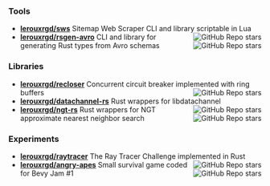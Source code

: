 ### Tools

* **[lerouxrgd/sws](https://github.com/lerouxrgd/sws)** Sitemap Web Scraper CLI and library scriptable in Lua
  <img align="right" alt="GitHub Repo stars" src="https://img.shields.io/github/stars/lerouxrgd/sws?style=social">
* **[lerouxrgd/rsgen-avro](https://github.com/lerouxrgd/rsgen-avro)** CLI and library for generating Rust types from Avro schemas
  <img align="right" alt="GitHub Repo stars" src="https://img.shields.io/github/stars/lerouxrgd/rsgen-avro?style=social">

### Libraries

* **[lerouxrgd/recloser](https://github.com/lerouxrgd/recloser)** Concurrent circuit breaker implemented with ring buffers
  <img align="right" alt="GitHub Repo stars" src="https://img.shields.io/github/stars/lerouxrgd/recloser?style=social">
* **[lerouxrgd/datachannel-rs](https://github.com/lerouxrgd/datachannel-rs)** Rust wrappers for libdatachannel
  <img align="right" alt="GitHub Repo stars" src="https://img.shields.io/github/stars/lerouxrgd/datachannel-rs?style=social">
* **[lerouxrgd/ngt-rs](https://github.com/lerouxrgd/ngt-rs)** Rust wrappers for NGT approximate nearest neighbor search
  <img align="right" alt="GitHub Repo stars" src="https://img.shields.io/github/stars/lerouxrgd/ngt-rs?style=social">

### Experiments

* **[lerouxrgd/raytracer](https://github.com/lerouxrgd/raytracer)** The Ray Tracer Challenge implemented in Rust
  <img align="right" alt="GitHub Repo stars" src="https://img.shields.io/github/stars/lerouxrgd/raytracer?style=social">
* **[lerouxrgd/angry-apes](https://github.com/lerouxrgd/angry-apes)** Small survival game coded for Bevy Jam #1
  <img align="right" alt="GitHub Repo stars" src="https://img.shields.io/github/stars/lerouxrgd/angry-apes?style=social">
